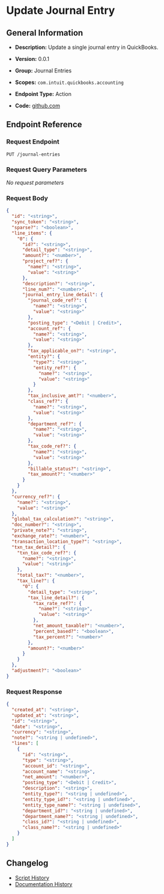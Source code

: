 <!-- BEGIN GENERATED CONTENT -->
# Update Journal Entry

## General Information

- **Description:** Update a single journal entry in QuickBooks.

- **Version:** 0.0.1
- **Group:** Journal Entries
- **Scopes:** `com.intuit.quickbooks.accounting`
- **Endpoint Type:** Action
- **Code:** [github.com](https://github.com/NangoHQ/integration-templates/tree/main/integrations/quickbooks/actions/update-journal-entry.ts)


## Endpoint Reference

### Request Endpoint

`PUT /journal-entries`

### Request Query Parameters

_No request parameters_

### Request Body

```json
{
  "id": "<string>",
  "sync_token": "<string>",
  "sparse?": "<boolean>",
  "line_items": {
    "0": {
      "id?": "<string>",
      "detail_type": "<string>",
      "amount?": "<number>",
      "project_ref?": {
        "name?": "<string>",
        "value": "<string>"
      },
      "description?": "<string>",
      "line_num?": "<number>",
      "journal_entry_line_detail": {
        "journal_code_ref?": {
          "name?": "<string>",
          "value": "<string>"
        },
        "posting_type": "<Debit | Credit>",
        "account_ref": {
          "name?": "<string>",
          "value": "<string>"
        },
        "tax_applicable_on?": "<string>",
        "entity?": {
          "type?": "<string>",
          "entity_ref?": {
            "name?": "<string>",
            "value": "<string>"
          }
        },
        "tax_inclusive_amt?": "<number>",
        "class_ref?": {
          "name?": "<string>",
          "value": "<string>"
        },
        "department_ref?": {
          "name?": "<string>",
          "value": "<string>"
        },
        "tax_code_ref?": {
          "name?": "<string>",
          "value": "<string>"
        },
        "billable_status?": "<string>",
        "tax_amount?": "<number>"
      }
    }
  },
  "currency_ref?": {
    "name?": "<string>",
    "value": "<string>"
  },
  "global_tax_calculation?": "<string>",
  "doc_number?": "<string>",
  "private_note?": "<string>",
  "exchange_rate?": "<number>",
  "transaction_location_type?": "<string>",
  "txn_tax_detail?": {
    "txn_tax_code_ref?": {
      "name?": "<string>",
      "value": "<string>"
    },
    "total_tax?": "<number>",
    "tax_line?": {
      "0": {
        "detail_type": "<string>",
        "tax_line_detail?": {
          "tax_rate_ref?": {
            "name?": "<string>",
            "value": "<string>"
          },
          "net_amount_taxable?": "<number>",
          "percent_based?": "<boolean>",
          "tax_percent?": "<number>"
        },
        "amount?": "<number>"
      }
    }
  },
  "adjustment?": "<boolean>"
}
```

### Request Response

```json
{
  "created_at": "<string>",
  "updated_at": "<string>",
  "id": "<string>",
  "date": "<string>",
  "currency": "<string>",
  "note?": "<string | undefined>",
  "lines": [
    {
      "id": "<string>",
      "type": "<string>",
      "account_id": "<string>",
      "account_name": "<string>",
      "net_amount": "<number>",
      "posting_type": "<Debit | Credit>",
      "description": "<string>",
      "entity_type?": "<string | undefined>",
      "entity_type_id?": "<string | undefined>",
      "entity_type_name?": "<string | undefined>",
      "department_id?": "<string | undefined>",
      "department_name?": "<string | undefined>",
      "class_id?": "<string | undefined>",
      "class_name?": "<string | undefined>"
    }
  ]
}
```

## Changelog

- [Script History](https://github.com/NangoHQ/integration-templates/commits/main/integrations/quickbooks/actions/update-journal-entry.ts)
- [Documentation History](https://github.com/NangoHQ/integration-templates/commits/main/integrations/quickbooks/actions/update-journal-entry.md)

<!-- END  GENERATED CONTENT -->

